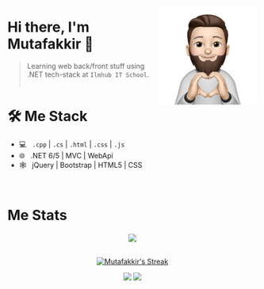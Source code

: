 <a href="https://t.me/mutafakir"><img src="34f9c20179ef29ce7b8c1f52359cf9d3-sticker.png" align="right" height="200"/></a>

# Hi there, I'm Mutafakkir 👋

> Learning web back/front stuff using .NET tech-stack at `Ilmhub IT School`.
<br/><br/>

<h1>🛠 Me Stack</h1>

- 💻 &nbsp; `.cpp` | `.cs` | `.html` | `.css` | `.js`
- 🌐 &nbsp; .NET 6/5 | MVC | WebApi
- 🕸 &nbsp; jQuery | Bootstrap | HTML5 | CSS

<br/>

<h1>Me Stats</h1>

<div align="center">
<a href="">
  <img align="center" src="https://github-readme-stats.vercel.app/api?username=mutafakkir&count_private=true&include_all_commits=true&show_icons=true&title_color=007bff&text_color=e7e7e7&icon_color=007bff&bg_color=171c28" />
<a />
<div>
 <br/>

[![Mutafakkir's Streak](https://github-readme-streak-stats.herokuapp.com?user=mutafakkir&theme=dark&date_format=M%20j%5B%2C%20Y%5D&border=FFFFFF&ring=3722DD)](https://git.io/streak-stats)

[![](https://komarev.com/ghpvc/?username=mutafakkir&color=orange&label=Profile%20Views)](https://github.com/mutafakkir/mutafakkir)
[![](https://img.shields.io/github/followers/mutafakkir?label=GitHub%20Followers)](https://github.com/mutafakkir)
